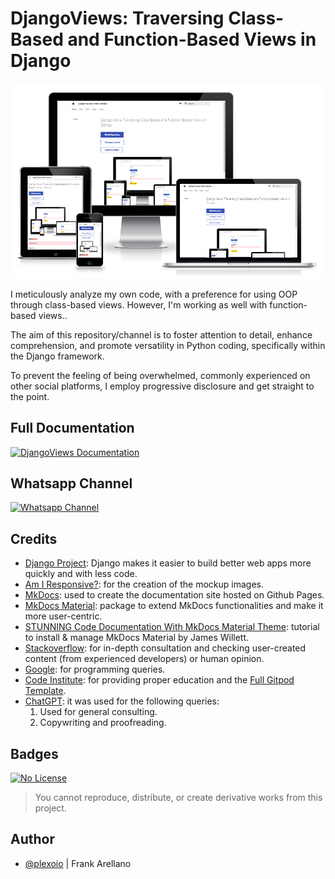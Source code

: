 # DjangoViews: Traversing Class-Based and Function-Based Views in Django

![Responsive Mockup image](docs/assets/img/mockup-light.png)

I meticulously analyze my own code, with a preference for using OOP through class-based views. However, I'm working as well with function-based views..

The aim of this repository/channel is to foster attention to detail, enhance comprehension, and promote versatility in Python coding, specifically within the Django framework.

To prevent the feeling of being overwhelmed, commonly experienced on other social platforms, I employ progressive disclosure and get straight to the point.

## Full Documentation

[![DjangoViews Documentation](https://img.shields.io/badge/View-DjangoViews_Documentation-blue)](https://plexoio.github.io/djangoviews/)

## Whatsapp Channel

[![Whatsapp Channel](https://img.shields.io/badge/View-Whatsapp_Channel-green)](https://whatsapp.com/channel/0029VaCsHbn5a23x7hElJL2r) 

## Credits

- [Django Project](https://www.djangoproject.com/): Django makes it easier to build better web apps more quickly and with less code.
- [Am I Responsive?](https://ui.dev/amiresponsive): for the creation of the mockup images.
- [MkDocs](https://www.mkdocs.org/): used to create the documentation site hosted on Github Pages.
- [MkDocs Material](https://squidfunk.github.io/mkdocs-material/): package to extend MkDocs functionalities and make it more user-centric.
- [STUNNING Code Documentation With MkDocs Material Theme](https://www.youtube.com/watch?v=Q-YA_dA8C20): tutorial to install & manage MkDocs Material by James Willett.
- [Stackoverflow](https://stackoverflow.com/): for in-depth consultation and checking user-created content (from experienced developers) or human opinion.
- [Google](https://google.com): for programming queries.
- [Code Institute](https://codeinstitute.net/): for providing proper education and the [Full Gitpod Template](https://github.com/Code-Institute-Org/gitpod-full-template).
- [ChatGPT](https://chat.openai.com/chat): it was used for the following queries:
    1. Used for general consulting.
    2. Copywriting and proofreading.

## Badges

[![No License](https://img.shields.io/badge/License-No_License-red)](https://plexoio.github.io/djangoviews/about/LICENSE/) 

> You cannot reproduce, distribute, or create derivative works from this project.

## Author

- [@plexoio](https://www.github.com/plexoio) | Frank Arellano
